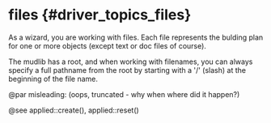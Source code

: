 files {#driver_topics_files}
============================
As a wizard, you are working with files. Each file represents the bulding plan for one or more objects (except text or doc files of course).

The mudlib has a root, and when working with filenames, you can always specify a full pathname from the root by starting with a '/' (slash) at the beginning of the file name.

@par misleading: (oops, truncated - why when where did it happen?)

@see applied::create(), applied::reset()
